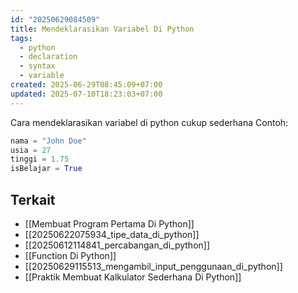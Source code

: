 ```yaml
---
id: "20250629084509"
title: Mendeklarasikan Variabel Di Python
tags:
  - python
  - declaration
  - syntax
  - variable
created: 2025-06-29T08:45:09+07:00
updated: 2025-07-10T18:23:03+07:00
---
```


Cara mendeklarasikan variabel di python cukup sederhana Contoh:

```python
nama = "John Doe"
usia = 27
tinggi = 1.75
isBelajar = True
```

## Terkait

- [[Membuat Program Pertama Di Python]]
- [[20250622075934_tipe_data_di_python]]
- [[20250612114841_percabangan_di_python]]
- [[Function Di Python]]
- [[20250629115513_mengambil_input_penggunaan_di_python]]
- [[Praktik Membuat Kalkulator Sederhana Di Python]]

